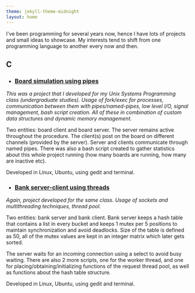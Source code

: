 ```yaml
---
theme: jekyll-theme-midnight
layout: home
---
```


I've been programming for several years now, hence I have lots of projects and small ideas to showcase. My interests tend to shift from 
one programming language to another every now and then. 

## [](#header-2)C

* ### [](#header-3)[Board simulation using pipes](https://github.com/raniaspant/BoardSimulation)
_This was a project that I developed for my Unix Systems Programming class (undergraduate studies). Usage of fork/exec for processes, communication between them with pipes/named-pipes, low level I/O, signal management, bash script creation. All of these in combination of custom data structures and dynamic memory management._

Two entities: board client and board server. The server remains active throughout the procedure. The client(s) post on the board on different channels (provided by the server). Server and clients communicate through named pipes. There was also a bash script created to gather statistics about this whole project running (how many boards are running, how many are inactive etc).

Developed in Linux, Ubuntu, using gedit and terminal.

* ### [](#header-3)[Bank server-client using threads](https://github.com/raniaspant/ServerClient)
_Again, project developed for the same class. Usage of sockets and multithreading techniques, thread pool._

Two entities: bank server and bank client. Bank server keeps a hash table that contains a list in every bucket and keeps 1 mutex per 5 positions to maintain synchronization and avoid deadlocks. Size of the table is defined as 50, all of the mutex values are kept in an integer matrix which later gets sorted.

The server waits for an incoming connection using a select to avoid busy waiting. There are also 2 more scripts, one for the worker thread, and one for placing/obtaining/initializing functions of the request thread pool, as well as functions about the hash table structure.

Developed in Linux, Ubuntu, using gedit and terminal.

